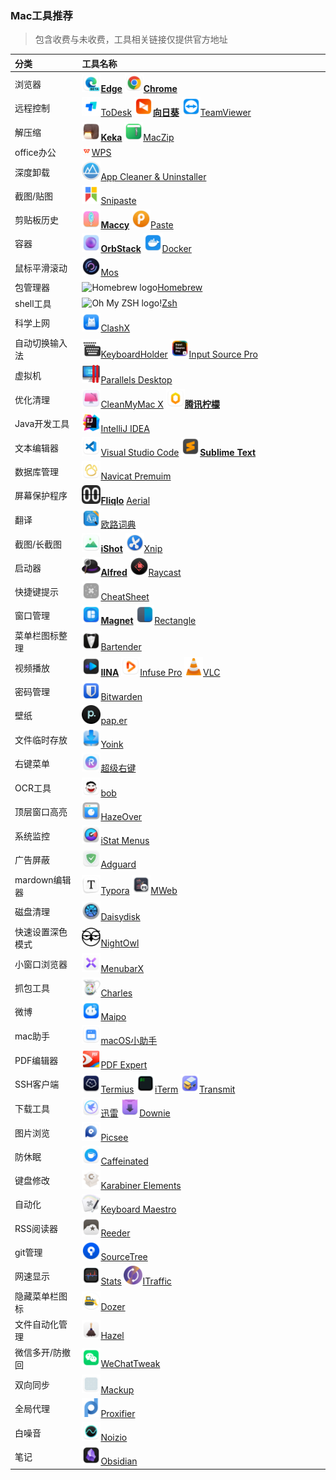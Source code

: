 ### Mac工具推荐

> 包含收费与未收费，工具相关链接仅提供官方地址

| 分类             | 工具名称                                                     |
| :--------------- | :----------------------------------------------------------- |
| 浏览器           | <img src="./Mac工具推荐.assets/Edge.png" alt="Edge" width="30em" />[**Edge**](https://www.microsoftedgeinsider.com/zh-cn/download/)    <img src="./Mac工具推荐.assets/Chrome.png" alt="Chrome" width="30em" />[**Chrome**](https://www.google.com/chrome/) |
| 远程控制         | <img src="./Mac工具推荐.assets/ToDesk.png" alt="ToDesk" width="30em" />[ToDesk](https://www.todesk.com/)    <img src="./Mac工具推荐.assets/向日葵.png" alt="向日葵" width="30em" />[**向日葵**](https://sunlogin.oray.com/default)    <img src="./Mac工具推荐.assets/TeamViewer.png" alt="TeamViewer" width="30em" />[TeamViewer](https://www.teamviewer.cn/cn/) |
| 解压缩           | <img src="./Mac工具推荐.assets/Keka.png" alt="Keka" width="30em" />[**Keka**](https://www.keka.io/zh-cn/)    <img src="./Mac工具推荐.assets/MacZip.png" alt="MacZip" width="30em" />[MacZip](https://ezip.awehunt.com/) |
| office办公       | <img src="./Mac工具推荐.assets/WPS.png" alt="WPS" width="4%" height="4%" />[WPS](https://www.wps.cn/) |
| 深度卸载         | <img src="./Mac工具推荐.assets/App Cleaner & Uninstaller.png" alt="App Cleaner & Uninstaller" width="30em" />[App Cleaner & Uninstaller](https://nektony.com/mac-app-cleaner) |
| 截图/贴图        | <img src="./Mac工具推荐.assets/Snipaste.png" alt="Snipaste" width="30em" />[Snipaste](https://zh.snipaste.com/) |
| 剪贴板历史       | <img src="./Mac工具推荐.assets/Maccy.jpg" alt="Maccy" width="30em" />[**Maccy**](https://github.com/p0deje/Maccy)    <img src="./Mac工具推荐.assets/Paste.png" alt="Paste" width="30em" />[Paste](https://apps.apple.com/cn/app/id967805235) |
| 容器             | <img src="./Mac工具推荐.assets/OrbStack.jpg" alt="OrbStack" width="30em" />[**OrbStack**](https://orbstack.dev/)    <img src="./Mac工具推荐.assets/Docker.jpg" alt="Docker" width="30em" />[Docker](https://docs.docker.com/desktop/install/mac-install/) |
| 鼠标平滑滚动     | <img src="./Mac工具推荐.assets/Mos.png" alt="Mos" width="30em" />[Mos](https://mos.caldis.me/) |
| 包管理器         | <img src="https://brew.sh/assets/img/homebrew-256x256.png" alt="Homebrew logo" width="30em" />[Homebrew](https://brew.sh/index_zh-cn) |
| shell工具        | <img src="https://ohmyz.sh/img/OMZLogo_BnW.png" alt="Oh My ZSH logo!" width="30em" />[Zsh](https://ohmyz.sh/) |
| 科学上网         | <img src="./Mac工具推荐.assets/ClashX.jpg" alt="ClashX" width="30em" />[ClashX](https://github.com/yichengchen/clashX/releases) |
| 自动切换输入法   | <img src="./Mac工具推荐.assets/KeyboardHolder.png" alt="KeyboardHolder" width="30em" />[KeyboardHolder](https://keyboardholder.leavesc.com/zh-cn/) <img src="./Mac工具推荐.assets/Input Source Pro.jpg" alt="Input Source Pro" width="30em" />[Input Source Pro](https://inputsource.pro/zh-CN) |
| 虚拟机           | <img src="./Mac工具推荐.assets/Parallels Desktop.png" alt="Parallels Desktop" width="30em" />[Parallels Desktop](https://www.parallels.com/cn/products/desktop/pro/) |
| 优化清理         | <img src="./Mac工具推荐.assets/CleanMyMac X.png" alt="CleanMyMac X" width="30em" />[CleanMyMac X](https://cleanmymac.com/)    <img src="./Mac工具推荐.assets/腾讯柠檬.png" alt="腾讯柠檬" width="30em" />[**腾讯柠檬**](https://lemon.qq.com/) |
| Java开发工具     | <img src="./Mac工具推荐.assets/IntelliJ IDEA.png" alt="IntelliJ IDEA" width="30em" />[IntelliJ IDEA](https://www.jetbrains.com/idea/) |
| 文本编辑器       | <img src="./Mac工具推荐.assets/Visual Studio Code.png" alt="Visual Studio Code" width="30em" />[Visual Studio Code](https://code.visualstudio.com/)    <img src="./Mac工具推荐.assets/Sublime Text.png" alt="Sublime Text" width="30em" />[**Sublime Text**](http://www.sublimetext.com/) |
| 数据库管理       | <img src="./Mac工具推荐.assets/Navicat Premuim.png" alt="Navicat Premuim" width="30em" />[Navicat Premuim](https://www.navicat.com/en/products/navicat-premium) |
| 屏幕保护程序     | <img src="./Mac工具推荐.assets/Fliqlo.jpg" alt="Fliqlo" width="30em" />[**Fliqlo**](https://magnet.crowdcafe.com/)    [Aerial](https://github.com/JohnCoates/Aerial) |
| 翻译             | <img src="./Mac工具推荐.assets/欧路词典.png" alt="欧路词典" width="30em" />[欧路词典](https://apps.apple.com/cn/app/id402380914?mt=12) |
| 截图/长截图      | <img src="./Mac工具推荐.assets/iShot.png" alt="iShot" width="30em" />[**iShot**](https://apps.apple.com/cn/app/id1485844094)    <img src="./Mac工具推荐.assets/Xnip.png" alt="Xnip" width="30em" />[Xnip](https://apps.apple.com/cn/app/xnip/id1221250572) |
| 启动器           | <img src="./Mac工具推荐.assets/Alfred.png" alt="Alfred" width="30em" />[**Alfred**](https://www.alfredapp.com/)    <img src="./Mac工具推荐.assets/Raycast.png" alt="Raycast" width="30em" />[Raycast](https://www.raycast.com/) |
| 快捷键提示       | <img src="./Mac工具推荐.assets/CheatSheet.png" alt="CheatSheet" width="30em" />[CheatSheet](https://mediaatelier.com/) |
| 窗口管理         | <img src="./Mac工具推荐.assets/Magnet.png" alt="Magnet" width="30em" />[**Magnet**](https://magnet.crowdcafe.com/)    <img src="./Mac工具推荐.assets/Rectangle.png" alt="Rectangle" width="30em" />[Rectangle](https://rectangleapp.com/) |
| 菜单栏图标整理   | <img src="./Mac工具推荐.assets/Bartender.png" alt="Bartender" width="30em" />[Bartender](https://www.macbartender.com/Bartender4/) |
| 视频播放         | <img src="./Mac工具推荐.assets/IINA.png" alt="IINA" width="30em" />[**IINA**](https://www.iina.io/?source=https://macwk.com/soft/iina)    <img src="./Mac工具推荐.assets/Infuse Pro.png" alt="Infuse Pro" width="30em" />[Infuse Pro](https://apps.apple.com/cn/app/id1136220934#?platform=mac)    <img src="./Mac工具推荐.assets/VLC.png" alt="VLC" width="30em" />[VLC](http://www.videolan.org/vlc/) |
| 密码管理         | <img src="./Mac工具推荐.assets/Bitwarden.png" alt="Bitwarden" width="30em" />[Bitwarden](https://bitwarden.com/) |
| 壁纸             | <img src="./Mac工具推荐.assets/pap.er.png" alt="pap.er" width="30em" />[pap.er](http://paper.meiyuan.in/) |
| 文件临时存放     | <img src="./Mac工具推荐.assets/Yoink.png" alt="Yoink" width="30em" />[Yoink](https://apps.apple.com/cn/app/yoink/id457622435?mt=12) |
| 右键菜单         | <img src="./Mac工具推荐.assets/超级右键.png" alt="超级右键" width="30em" />[超级右键](https://apps.apple.com/cn/app/%E8%B6%83.5%E7%BA%A7%E3.5%8F%B3%E9%94%AE-irightmouse/id1497428978?mt=12) |
| OCR工具          | <img src="./Mac工具推荐.assets/bob.jpg" alt="bob" width="30em" />[bob](https://bobtranslate.com/) |
| 顶层窗口高亮     | <img src="./Mac工具推荐.assets/HazeOver.png" alt="HazeOver" width="30em" />[HazeOver](https://apps.apple.com/cn/app/id430798174) |
| 系统监控         | <img src="./Mac工具推荐.assets/iStat Menus.png" alt="iStat Menus" width="30em" />[iStat Menus](https://bjango.com/mac/istatmenus/) |
| 广告屏蔽         | <img src="./Mac工具推荐.assets/Adguard.png" alt="Adguard" width="30em" />[Adguard](https://adguard.com/zh_cn/welcome.html) |
| mardown编辑器    | <img src="./Mac工具推荐.assets/Typora.png" alt="Typora" width="30em" />[Typora](https://www.typora.io/)    <img src="./Mac工具推荐.assets/MWeb.png" alt="MWeb" width="30em" />[MWeb](https://apps.apple.com/cn/app/id1403919533?mt=12) |
| 磁盘清理         | <img src="./Mac工具推荐.assets/Daisydisk.png" alt="Daisydisk" width="30em" />[Daisydisk](https://daisydiskapp.com/) |
| 快速设置深色模式 | <img src="./Mac工具推荐.assets/NightOwl.png" alt="NightOwl" width="30em" />[NightOwl](https://nightowl.kramser.xyz/) |
| 小窗口浏览器     | <img src="./Mac工具推荐.assets/MenubarX.png" alt="MenubarX" width="30em" />[MenubarX](https://menubarx.app/) |
| 抓包工具         | <img src="./Mac工具推荐.assets/Charles.png" alt="Charles" width="30em" />[Charles](https://www.charlesproxy.com/) |
| 微博             | <img src="./Mac工具推荐.assets/Maipo.png" alt="Maipo" width="30em" />[Maipo](https://apps.apple.com/cn/app/weibox/id789066512?ls=1&mt=12) |
| mac助手          | <img src="./Mac工具推荐.assets/macOS小助手.png" alt="macOS小助手" width="30em" />[macOS小助手](https://www.macwk.com/) |
| PDF编辑器        | <img src="./Mac工具推荐.assets/PDF Expert.png" alt="PDF Expert" width="30em" />[PDF Expert](https://pdfexpert.com/) |
| SSH客户端        | <img src="./Mac工具推荐.assets/Termius.png" alt="Termius" width="30em" />[Termius](https://www.termius.com/)    <img src="./Mac工具推荐.assets/iTerm.png" alt="iTerm" width="30em" />[iTerm](https://gitlab.com/gnachman/iterm2/)    <img src="./Mac工具推荐.assets/Transmit.png" alt="Transmit" width="30em" />[Transmit](https://www.panic.com/transmit/) |
| 下载工具         | <img src="./Mac工具推荐.assets/迅雷.png" alt="迅雷" width="30em" />[迅雷](https://www.xunlei.com/)    <img src="./Mac工具推荐.assets/Downie.png" alt="Downie" width="30em" />[Downie](https://software.charliemonroe.net/downie/) |
| 图片浏览         | <img src="./Mac工具推荐.assets/Picsee.png" alt="Picsee" width="30em" />[Picsee](https://apps.apple.com/cn/app/id1454805783?mt=12) |
| 防休眠           | <img src="./Mac工具推荐.assets/Caffeinated.png" alt="Caffeinated" width="30em" />[Caffeinated](https://apps.apple.com/cn/app/caffeinated-anti-sleep-app/id1362171212) |
| 键盘修改         | <img src="./Mac工具推荐.assets/Karabiner Elements.png" alt="Karabiner Elements" width="30em" />[Karabiner Elements](https://karabiner-elements.pqrs.org/) |
| 自动化           | <img src="./Mac工具推荐.assets/Keyboard Maestro.png" alt="Keyboard Maestro" width="30em" />[Keyboard Maestro](http://www.keyboardmaestro.com/main/) |
| RSS阅读器        | <img src="./Mac工具推荐.assets/Reeder.png" alt="Reeder" width="30em" />[Reeder](https://reederapp.com/) |
| git管理          | <img src="./Mac工具推荐.assets/SourceTree.png" alt="SourceTree" width="30em" />[SourceTree](https://www.sourcetreeapp.com/) |
| 网速显示         | <img src="./Mac工具推荐.assets/Stats.png" alt="Stats" width="30em" />[Stats](https://github.com/exelban/stats/releases)    <img src="./Mac工具推荐.assets/ITraffic.png" alt="ITraffic" width="30em" />[ITraffic](https://github.com/foamzou/ITraffic-monitor-for-mac) |
| 隐藏菜单栏图标   | <img src="./Mac工具推荐.assets/Dozer.png" alt="Dozer" width="30em" />[Dozer](https://github.com/Mortennn/Dozer) |
| 文件自动化管理   | <img src="./Mac工具推荐.assets/Hazel.png" alt="Hazel" width="30em" />[Hazel](https://www.noodlesoft.com/) |
| 微信多开/防撤回  | <img src="./Mac工具推荐.assets/WeChatTweak.png" alt="WeChatTweak" width="30em" />[WeChatTweak](https://github.com/Sunnyyoung/WeChatTweak-macOS) |
| 双向同步         | <img src="./Mac工具推荐.assets/Mackup.png" alt="Mackup" width="30em" />[Mackup](https://github.com/lra/mackup) |
| 全局代理         | <img src="./Mac工具推荐.assets/Proxifier.png" alt="Proxifier" width="30em" />[Proxifier](https://www.proxifier.com/) |
| 白噪音           | <img src="./Mac工具推荐.assets/Noizio.png" alt="Noizio" width="30em" />[Noizio](https://apps.apple.com/cn/app/id928871589?mt=12) |
| 笔记             | <img src="./Mac工具推荐.assets/Obsidian.jpg" alt="Obsidian" width="30em" />[Obsidian](https://obsidian.md/) |

